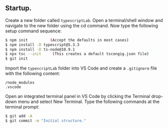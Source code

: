 ## Startup.

Create a new folder called `typescriptLab`. Open a terminal/shell window and navigate to the new folder using the cd command. Now type the following setup command sequence:

```bash
$ npm init          (Accept the defaults in most cases)
$ npm install -D typescript@5.3.3
$ npm install -D ts-node@10.9.1
$ npx tsc --init     (This creates a default tscongig.json file)
$ git init
```

Import the `typescriptLab` folder into VS Code and create a `.gitignore` file with the following content:

```
/node_modules
.vscode
```

Open an integrated terminal panel in VS Code by clicking the Terminal drop-down menu and select New Terminal. Type the following commands at the terminal prompt:

```bash
$ git add -A
$ git commit -m "Initial structure."
```

